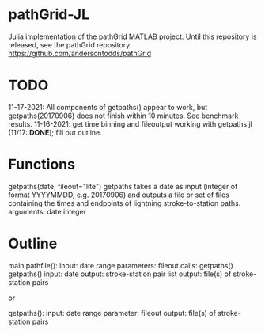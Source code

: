 # pathGrid-JL

Julia implementation of the pathGrid MATLAB project.  Until this repository is released, see the pathGrid repository: https://github.com/andersontodds/pathGrid

# TODO
11-17-2021: All components of getpaths() appear to work, but getpaths(20170906) does not finish within 10 minutes. See benchmark results.
11-16-2021: get time binning and fileoutput working with getpaths.jl (11/17: **DONE**); fill out outline.

# Functions
getpaths(date; fileout="lite")
  getpaths takes a date as input (integer of format YYYYMMDD, e.g. 20170906) and outputs a file or set of files containing the times and endpoints of lightning stroke-to-station paths.
  arguments:
    date    integer


# Outline
main
  pathfile():
    input: date range
    parameters: fileout
    calls: getpaths()
    getpaths()
      input: date
      output: stroke-station pair list
    output: file(s) of stroke-station pairs

or

  getpaths():
    input: date range
    parameter: fileout
    output: file(s) of stroke-station pairs
